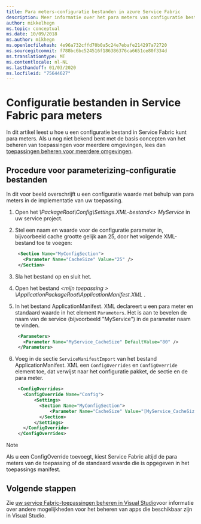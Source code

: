 ```yaml
---
title: Para meters-configuratie bestanden in azure Service Fabric
description: Meer informatie over het para meters van configuratie bestanden in Service Fabric, een handige techniek bij het beheer van meerdere omgevingen.
author: mikkelhegn
ms.topic: conceptual
ms.date: 10/09/2018
ms.author: mikhegn
ms.openlocfilehash: 4e96a732cffd70b0a5c24e7ebafe214297a72720
ms.sourcegitcommit: f788bc6bc524516f186386376ca6651ce80f334d
ms.translationtype: MT
ms.contentlocale: nl-NL
ms.lasthandoff: 01/03/2020
ms.locfileid: "75644627"
---
```

# <a name="how-to-parameterize-configuration-files-in-service-fabric"></a>Configuratie bestanden in Service Fabric para meters

In dit artikel leest u hoe u een configuratie bestand in Service Fabric kunt para meters.  Als u nog niet bekend bent met de basis concepten van het beheren van toepassingen voor meerdere omgevingen, lees dan [toepassingen beheren voor meerdere omgevingen](service-fabric-manage-multiple-environment-app-configuration.md).

## <a name="procedure-for-parameterizing-configuration-files"></a>Procedure voor parameterizing-configuratie bestanden

In dit voor beeld overschrijft u een configuratie waarde met behulp van para meters in de implementatie van uw toepassing.

1. Open het *\PackageRoot\Config\Settings.XML-bestand\<> MyService* in uw service project.
1. Stel een naam en waarde voor de configuratie parameter in, bijvoorbeeld cache grootte gelijk aan 25, door het volgende XML-bestand toe te voegen:

   ```xml
    <Section Name="MyConfigSection">
      <Parameter Name="CacheSize" Value="25" />
    </Section>
   ```

1. Sla het bestand op en sluit het.
1. Open het bestand *\<mijn toepassing > \ApplicationPackageRoot\ApplicationManifest.XML* .
1. In het bestand ApplicationManifest. XML declareert u een para meter en standaard waarde in het element `Parameters`.  Het is aan te bevelen de naam van de service (bijvoorbeeld "MyService") in de parameter naam te vinden.

   ```xml
    <Parameters>
      <Parameter Name="MyService_CacheSize" DefaultValue="80" />
    </Parameters>
   ```
1. Voeg in de sectie `ServiceManifestImport` van het bestand ApplicationManifest. XML een `ConfigOverrides` en `ConfigOverride` element toe, dat verwijst naar het configuratie pakket, de sectie en de para meter.

   ```xml
    <ConfigOverrides>
      <ConfigOverride Name="Config">
          <Settings>
            <Section Name="MyConfigSection">
                <Parameter Name="CacheSize" Value="[MyService_CacheSize]" />
            </Section>
          </Settings>
      </ConfigOverride>
    </ConfigOverrides>
   ```

> [!NOTE]
> Als u een ConfigOverride toevoegt, kiest Service Fabric altijd de para meters van de toepassing of de standaard waarde die is opgegeven in het toepassings manifest.
>
>

## <a name="next-steps"></a>Volgende stappen
Zie [uw service Fabric-toepassingen beheren in Visual Studio](service-fabric-manage-application-in-visual-studio.md)voor informatie over andere mogelijkheden voor het beheren van apps die beschikbaar zijn in Visual Studio.
